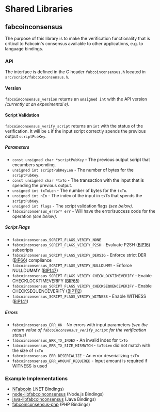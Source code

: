 Shared Libraries
================

## fabcoinconsensus

The purpose of this library is to make the verification functionality that is critical to Fabcoin's consensus available to other applications, e.g. to language bindings.

### API

The interface is defined in the C header `fabcoinconsensus.h` located in  `src/script/fabcoinconsensus.h`.

#### Version

`fabcoinconsensus_version` returns an `unsigned int` with the API version *(currently at an experimental `0`)*.

#### Script Validation

`fabcoinconsensus_verify_script` returns an `int` with the status of the verification. It will be `1` if the input script correctly spends the previous output `scriptPubKey`.

##### Parameters
- `const unsigned char *scriptPubKey` - The previous output script that encumbers spending.
- `unsigned int scriptPubKeyLen` - The number of bytes for the `scriptPubKey`.
- `const unsigned char *txTo` - The transaction with the input that is spending the previous output.
- `unsigned int txToLen` - The number of bytes for the `txTo`.
- `unsigned int nIn` - The index of the input in `txTo` that spends the `scriptPubKey`.
- `unsigned int flags` - The script validation flags *(see below)*.
- `fabcoinconsensus_error* err` - Will have the error/success code for the operation *(see below)*.

##### Script Flags
- `fabcoinconsensus_SCRIPT_FLAGS_VERIFY_NONE`
- `fabcoinconsensus_SCRIPT_FLAGS_VERIFY_P2SH` - Evaluate P2SH ([BIP16](https://github.com/fabcoin/bips/blob/master/bip-0016.mediawiki)) subscripts
- `fabcoinconsensus_SCRIPT_FLAGS_VERIFY_DERSIG` - Enforce strict DER ([BIP66](https://github.com/fabcoin/bips/blob/master/bip-0066.mediawiki)) compliance
- `fabcoinconsensus_SCRIPT_FLAGS_VERIFY_NULLDUMMY` - Enforce NULLDUMMY ([BIP147](https://github.com/fabcoin/bips/blob/master/bip-0147.mediawiki))
- `fabcoinconsensus_SCRIPT_FLAGS_VERIFY_CHECKLOCKTIMEVERIFY` - Enable CHECKLOCKTIMEVERIFY ([BIP65](https://github.com/fabcoin/bips/blob/master/bip-0065.mediawiki))
- `fabcoinconsensus_SCRIPT_FLAGS_VERIFY_CHECKSEQUENCEVERIFY` - Enable CHECKSEQUENCEVERIFY ([BIP112](https://github.com/fabcoin/bips/blob/master/bip-0112.mediawiki))
- `fabcoinconsensus_SCRIPT_FLAGS_VERIFY_WITNESS` - Enable WITNESS ([BIP141](https://github.com/fabcoin/bips/blob/master/bip-0141.mediawiki))

##### Errors
- `fabcoinconsensus_ERR_OK` - No errors with input parameters *(see the return value of `fabcoinconsensus_verify_script` for the verification status)*
- `fabcoinconsensus_ERR_TX_INDEX` - An invalid index for `txTo`
- `fabcoinconsensus_ERR_TX_SIZE_MISMATCH` - `txToLen` did not match with the size of `txTo`
- `fabcoinconsensus_ERR_DESERIALIZE` - An error deserializing `txTo`
- `fabcoinconsensus_ERR_AMOUNT_REQUIRED` - Input amount is required if WITNESS is used

### Example Implementations
- [NFabcoin](https://github.com/NicolasDorier/NFabcoin/blob/master/NFabcoin/Script.cs#L814) (.NET Bindings)
- [node-libfabcoinconsensus](https://github.com/bitpay/node-libfabcoinconsensus) (Node.js Bindings)
- [java-libfabcoinconsensus](https://github.com/dexX7/java-libfabcoinconsensus) (Java Bindings)
- [fabcoinconsensus-php](https://github.com/Bit-Wasp/fabcoinconsensus-php) (PHP Bindings)
